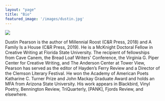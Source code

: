 ```yaml
---
layout: "page"
title: "Bio"
featured_image: '/images/dustin.jpg'
---
```


![]({{site.baseurl}}/images/dustin.jpg)


Dustin Pearson is the author of Millennial Roost (C&R Press, 2018) and A Family Is a House (C&R Press, 2019). He is a McKnight Doctoral Fellow in Creative Writing at Florida State University. The recipient of fellowships from Cave Canem, the Bread Loaf Writers' Conference, the Virginia G. Piper Center for Creative Writing, and The Anderson Center at Tower View, Pearson has served as the editor of Hayden’s Ferry Review and a Director of the Clemson Literary Festival. He won the Academy of American Poets Katharine C. Turner Prize and John Mackay Graduate Award and holds an MFA from Arizona State University. His work appears in Blackbird, Vinyl Poetry, Bennington Review, TriQuarterly, [PANK], Fjords Review, and elsewhere.
